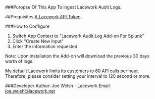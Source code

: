 ###Puropse Of This App
To ingest Lacework Audit Logs. 

##Prequisites
[A Lacework API Token](
https://support.lacework.com/hc/en-us/articles/360011403853-Generate-API-Access-Keys-and-Tokens#:~:text=To%20create%20an%20API%20key,open%20it%20in%20an%20editor)

###How to Configure
1. Switch App Context to "Lacework Audit Log Add-on For Splunk"
2. Click "Create New Input"
3. Enter the information requested

Note: Upon installation the Add-on will download the previous 30 days worth of logs.  

My default Lacework limits its customers to 60 API calls per hour.  Therefore, please consider setting your interval to 120 second or more.

###Developer
Author: Joe Welsh - Lacework
Email: joe.welsh@lacework.net
